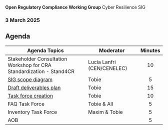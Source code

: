  **Open Regulatory Compliance Working Group** Cyber Resilience SIG

###  3 March 2025
##  Agenda
 Agenda Topics | Moderator | Minutes |
| ----- | ----- | :---: |
| Stakeholder Consultation Workshop for CRA Standardization - Stand4CR | Lucia Lanfri (CEN/CENELEC) | 10 |
| [SIG scope diagram](https://github.com/orcwg/orcwg/blob/tobie-deliverables-and-tfs/cyber-resilience-sig/README.md#scope) | Tobie | 5 |
| [Draft deliverables plan](https://github.com/orcwg/orcwg/blob/tobie-deliverables-and-tfs/cyber-resilience-sig/README.md#deliverables) | Tobie | 15 |
| [Task force creation](https://github.com/orcwg/orcwg/blob/tobie-deliverables-and-tfs/cyber-resilience-sig/README.md#task-forces) | Tobie | 10 |
| FAQ Task Force | Tobie & All | 5 |
| Inventory Task Force | Maxim & Tobie | 5 |
| AOB | | 5 |
